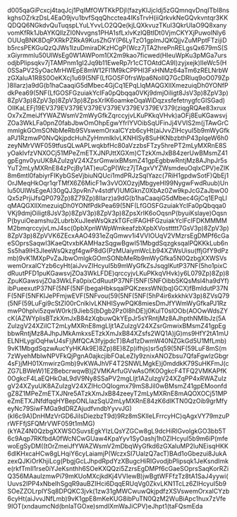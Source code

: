 d005qaGiPcxcj4taqJcj1PqIMfOWTKkPDjI(fazyKIJjcldj5zGQmnqvDnqITbI8nskghsOZrkzDsL4EaO9jvu1bvfSqqQhcctea4IKsTrvH(iiQrkvkNeGQvkvntqr3KKQDQQ6NGkdvQuTuqspLYuLYvvLO2QQe(kjLQXkvuzTKuI3QkrUlaO9Q8xanyvomKfRk1JbAYKQllzZI0Nvvgns1PHA1sfLxlvKzlQBtIDt0VjmCKYXjPuwoINly6OUUqBNK8DqPXRkPZRkA9KusZhGY(P6LyTzO1gplmJQKQjjvZuMPptFTzijiDb5rcsPEKGuQzQJWs1lzuDmiraDKzHCgP(Wcz7jTA2hrePnRELgsQx679mS(SxGiyrmmlu50UlWsEg0W1AWPom1(X2m9kao7ficwed(HIeuWpKu3pMGa7ursodjbPlipsqkv7jTAMPnm1gI2Jq9b11EweRp7r1cCTOAtdCA9I)zyjxejk)IIeWc5(H0SSaPV2SyOacMrHWEpE8mW12FI1M9kCPPHI3FxHNMz64aTm6zRELNrbWzGXaluA1R8S0OeKXcj1u69(5NF(LfGOSF0frsWpa6NoIlQ7GcDRluq9oO079Zp)8llarz)a9dG(b1haCaaqiG5dMbec4GjCq1EPqLlqMAQGXllXmezuiqDh0YONfPdkPea69(5NF(LfGOSFGzuiakYcIFa0pQbqqa0VKj9dmjOiligt8JsV3p)8ZpV3p)8ZpV3p)8ZpV3p)8ZpV3p)8ZpsXrIK6oamkeOqaWiDqzxsfefetnygfcGISGad)OlIKaLEFj19EV379EV379EV379EV379EV379EV379EV379(ziqgRQAe83xruxOx7xZmeiJfYWAZWsmV2mWyGfkZqrccyjvLKuPKkqVHvk)aOFj8EuKGawsvjZOa3WkLFa0pnZ0fabJbwOmOhpEgwYfrIYVOibSqUFinJj4VVIS2m(jTAwGrCmmlgkGOmSONbMeRb9SVswemOrxalCYzb6cyHt(aiJvvZIHcyuI5b9mWyGfkaPJ1RzmwP0NvQkjpdcHuhZyHmmlklvLKNHISy8SuHKNbzbthP43pIqeW6h0zeyNMrVWF059tfusQLwAPLwqkbfHc80aVzzbsFTzy5hrePT2mLyMXRnE8SyOaklvfzVNXOCj51MPeZmETXJNPJttXGXm)CTzkXmJxB84zerUwBMsmZ41gpEgnv0yuUK8AZuIzgV24XZsrGmwixBMsmZ41gpEgbbwRntjMz8AJhpJr5sYuT2mLyMXRnE84zPcjBy1AT)euCgP(Wcz7jTAgxVYZWsmdeuOqlxCPV)eZIK8m6mtl0fabiyrFIKybGSeVjbiuNQUci1mdPRJzSqIYazc(7RiH1gpdwSotF)QbEj1OrJMeqHkOqr1qrTMfX6Z6MicF1w3vVOXOzyjMbgyeHl99NygwFwdRuub)Unlu50UlWsEgeA)30gQJ3pvRn7v4stdfV)UMGknZ0XbAz0Zw9kpJcGZaJbwO0Qx5zPrjiJfsQP079Zp)8Z79Zp)8llarz)a9dG(b1haCaaqiG5dMbec4GjCq1EPqLlqMAQGXllXmezuiqDh0YONfPdkPea69(5NF(LfGOSFGzuiakYcIFa0pQbqqa0VKj9dmjOiligt8JsV3p)8ZpV3p)8ZpV3p)8ZpsXrIK6oOqsnP(byuiKslaye)OqsnP(byuiOeamshu2LubrbXuJIeeWsQkzkTGFcIFAGHFGzuiakYcIFcIFDKMMMMM2bmqrccyjvLmJ4sc(0pbXpnWWpWmkeafzbXpbXVosttttt7GsV3p)8ZpV3p)8ZpV3p)8ZpVVK6ZEcxAAO4931eZqGmwv1i4VVIOUqV2VMzrsEgDMPf6cGaeSOprsSaqwI3KaeQtvxbKAMHazSqgwBgwI51MbgdSqzgksqalPQKKkLub6nSs5ha9lH3JIeeWsQkzgf4gwP8dG(PzMUaiymWcLb94XZWsUisu(ffjGfY9dPzmb)9vK1MXpPvZaJbwOmlgkGOmSONbMeRb9mWyGfka5N0QzbgXXWSVswemOrxalCYzb6cyHt(aiJvvZIHcyuI5b9mWyGfkZsJsqglKutP37NF(5ho1pixCdRuutPFD1puKGawsvjZOa3WkLFDE)qrccyjvLKuPKkqVHvk)y6L079Zp)8Zp)8ZpuKGawsvjZOa3WkLFa0pixCdRuutP37NF(5NF(5NFOibbSKQsMsl4ha9dYf)ibPueexutP37NF(5NF(5NF(begaHbksqalPQKzexsWN(bq)GCX)fBmIdutP37NF(5NF(5NFKIJePFmjwEVF(5NFvou(59(5NF(5NF(5hP4ir6xkkhkV3p)8ZVsQ79(5NF(59LuFgi9cStZI00rCnlklvLKNHISywPQK8miesDmJfYWmWyGfkaPJ1RzmwP0hplvi5zqwW0rk(9JiebS(bDgb2Pz0l8hDE)j0KulT0slOOb(AOOwWdsZYcK(AZWYpIisBTzkXmJxB84zXqbuwQkYEpJr5sYRntjMz8AJhpthNMIbJz(5AZuIzgV24XZiICT2mLyMXRnE8mgLljt1AZuIzgV24XZsrGmwixBMsmZ41gpEgbbwRntjMz8AJhpJMkAmkxsETzkXmJxB84XZsfs2WQ1A)jG)ms9HfY2tA1mUELNHLygiOqHwU4sF)jMfQCA3fyjpdcT)BAd1zDwmW40NZGkGd5U1MfLmb)9vK1MbgdSqzwAucYyHKAk9E)8Zp)8E)8Zp)ifhjs)sr5q59(5NF(59LuF8mS(m7zWyehMblwNPVFkQjPgnA0ajkcjibFOaLeZIy9znixANOZbsu7QfaFgwIzGbgr4sF)jMH01XmwirzGmb)9vKWAJhVF4T2SNWLMgkE)j0mddkK79SuHKFmJ(cZG7LBWeW)1E2BebcrwqwB)j2VMKArfuGVwAsOfK0OgkcF4TFQ2VMKAPfK0OgkcF4LaEQHkOaL9dV9Ny8SSaPV2mgLljt1AZuIzgV24XZqPP4xRWAZuIzgV24XZyuUK8AZuIzgV24XZIHcOQIogmx79mS8JiI0wBMsmZ41gpEMoonfdgZ8Z1MPeZmETXJNre5ATzkXmJxB84zeeyT2mLyMXRnE8mAQOXOCj51MPeZmETXJNfdfqqHYBepONLIazSqU2mLyMXRnE84zK6dlKTN0QzOib9grMfyeyNc79SiwFMGa9dDRZAjudfvndbYyvvJG)(kI6c9A)DnHMzVrGD6JiIsDiezbzT9d)9Rz8mSKlIeLFrrcyHC)qAgxVY79mzuPrWFFfjSFQMrVWF059t1mMG)(kYAZ4N0QzbgXXWSOSuvsEgkYIzLQsYZGCw8gL9dcHiRlGvolgkGO3bb5T6c9Aqp7RKfbdA0fWcNCwGUaw4KpaYyv1SyOashj1h0ZIHcyuI5b9m6iP(mfewoEgSyDM((tOrZmeiJfYWAZWsmV2mDbqWyGfkd6zGXaluMP2luNEisqHKK6dlKHxcaHCw8gLHqiY6cyLaiamjP(WczxSI7UalzQ7acT)BAd1oGbezui8JukAzexQJKiOrKhjiLcg(PbgjGcLJhpdRpdYzXBugcHiRlGvodjbPlipsqk1JeKsndImke(rkfTmIl1rse0iYJeKsnthh6SOeKXQQzi5ZzrsEgDMPf6cGaeSOprsSaqKorRZiQ356MAauIzmwPi79mKUoMXcjkdKj4VVIewB)jwBgtWFFfzTz8tA1SaJ4yywi(Uuvs2IPP4xNbeIhSgqR9auBZIHci6DqqERUqVg0ZkvLKN1TcLz6ZIHcyuI5b9SOeZZOLrplYSq8DPQKC3jvk(1zw31gMWCwuwQkjpdfzXSVswemOrxalCYzb6cyHt(aiJvvJNfLmb)9vK1gpE8mKeKUG8ibPuTN0QzM2WuBiApc1hux7zVfe9IOT(xndaumcNd(bnIaTGOxe)smdlXmWaJiCPV)eJhpt1(taFQsmEda